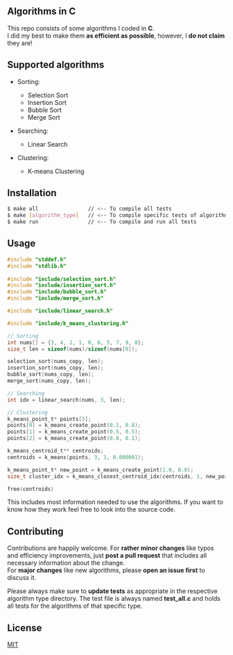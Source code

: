 ## Algorithms in C

This repo consists of some algorithms I coded in **C**.  
I did my best to make them **as efficient as possible**, however, I **do not claim** they are!

## Supported algorithms

- Sorting:
    - Selection Sort
    - Insertion Sort
    - Bubble Sort
    - Merge Sort


- Searching:
    - Linear Search

- Clustering:
    - K-means Clustering

## Installation

```bash
$ make all                // <-- To compile all tests
$ make [algorithm_type]   // <-- To compile specific tests of algorithm types, e.g. sorting, searching, ...
$ make run                // <-- To compile and run all tests
```

## Usage

```c
#include "stddef.h"
#include "stdlib.h"                               
                                                     
#include "include/selection_sort.h"                 
#include "include/insertion_sort.h"
#include "include/bubble_sort.h"
#include "include/merge_sort.h"

#include "include/linear_search.h"

#include "include/k_means_clustering.h"

// Sorting
int nums[] = {3, 4, 2, 1, 0, 6, 5, 7, 9, 8};
size_t len = sizeof(nums)/sizeof(nums[0]);

selection_sort(nums_copy, len);
insertion_sort(nums_copy, len);
bubble_sort(nums_copy, len);
merge_sort(nums_copy, len);

// Searching
int idx = linear_search(nums, 3, len);

// Clustering
k_means_point_t* points[3];
points[0] = k_means_create_point(0.1, 0.8);
points[1] = k_means_create_point(0.5, 0.5);
points[2] = k_means_create_point(0.8, 0.1);

k_means_centroid_t** centroids;
centroids = k_means(points, 3, 1, 0.000001);

k_means_point_t* new_point = k_means_create_point(1.0, 0.0);
size_t cluster_idx = k_means_closest_centroid_idx(centroids, 1, new_point);

free(centroids)
```
This includes most information needed to use the algorithms. If you want to know how they work feel free to look into the source code.

## Contributing
Contributions are happily welcome. For **rather minor changes** like typos and efficiency improvements, just **post a pull request** that includes all necessary information about the change.  
For **major changes** like new algorithms, please **open an issue first** to discuss it.

Please always make sure to **update tests** as appropriate in the respective algorithm type directory. The test file is always named **test_all.c** and holds all tests for the algorithms of that specific type.

## License
[MIT](https://choosealicense.com/licenses/mit/)